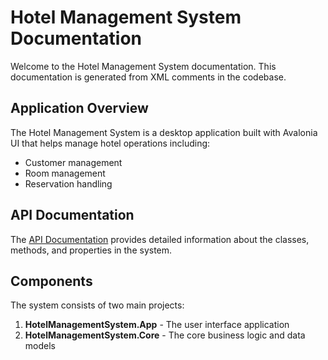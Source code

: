 # Hotel Management System Documentation

Welcome to the Hotel Management System documentation. This documentation is generated from XML comments in the codebase.

## Application Overview

The Hotel Management System is a desktop application built with Avalonia UI that helps manage hotel operations including:

- Customer management
- Room management
- Reservation handling

## API Documentation

The [API Documentation](api/index.md) provides detailed information about the classes, methods, and properties in the system.

## Components

The system consists of two main projects:

1. **HotelManagementSystem.App** - The user interface application
2. **HotelManagementSystem.Core** - The core business logic and data models 